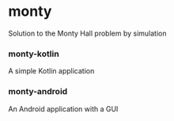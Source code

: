 # monty
Solution to the Monty Hall problem by simulation

### monty-kotlin
A simple Kotlin application

### monty-android
An Android application with a GUI

